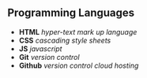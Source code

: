 ## Programming Languages

* **HTML** *hyper-text mark up language*
* **CSS**  *cascading style sheets*
* **JS**  *javascript*
* **Git**  *version control*
* **Github**  *version control cloud hosting*
